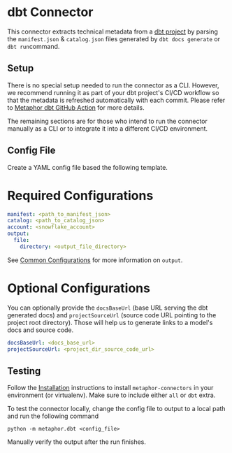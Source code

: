# dbt Connector

This connector extracts technical metadata from a [dbt project](https://docs.getdbt.com/docs/building-a-dbt-project/projects) by parsing the `manifest.json` & `catalog.json` files generated by `dbt docs generate` or `dbt run`command.

## Setup

There is no special setup needed to run the connector as a CLI. However, we recommend running it as part of your dbt project's CI/CD workflow so that the metadata is refreshed automatically with each commit. Please refer to [Metaphor dbt GitHub Action](https://github.com/MetaphorData/dbt-action) for more details.

The remaining sections are for those who intend to run the connector manually as a CLI or to integrate it into a different CI/CD environment.

## Config File

Create a YAML config file based the following template.

# Required Configurations

```yaml
manifest: <path_to_manifest_json>
catalog: <path_to_catalog_json>
account: <snowflake_account>
output:
  file:
    directory: <output_file_directory>
```

See [Common Configurations](../common/README.md) for more information on `output`.

# Optional Configurations

You can optionally provide the `docsBaseUrl` (base URL serving the dbt generated docs) and `projectSourceUrl` (source code URL pointing to the project root directory). Those will help us to generate links to a model's docs and source code.

```yaml
docsBaseUrl: <docs_base_url>
projectSourceUrl: <project_dir_source_code_url>
```

## Testing

Follow the [Installation](../../README.md) instructions to install `metaphor-connectors` in your environment (or virtualenv). Make sure to include either `all` or `dbt` extra.

To test the connector locally, change the config file to output to a local path and run the following command

```
python -m metaphor.dbt <config_file>
```

Manually verify the output after the run finishes.
